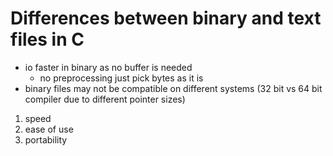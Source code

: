 # Differences between binary and text files in C

- io faster in binary as no buffer is needed
  - no preprocessing just pick bytes as it is
- binary files may not be compatible on different systems (32 bit vs 64 bit compiler due to different pointer sizes)


1. speed
2. ease of use
3. portability
